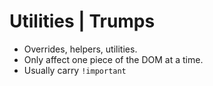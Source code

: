 # Utilities | Trumps

+ Overrides, helpers, utilities.
+ Only affect one piece of the DOM at a time.
+ Usually carry `!important`
